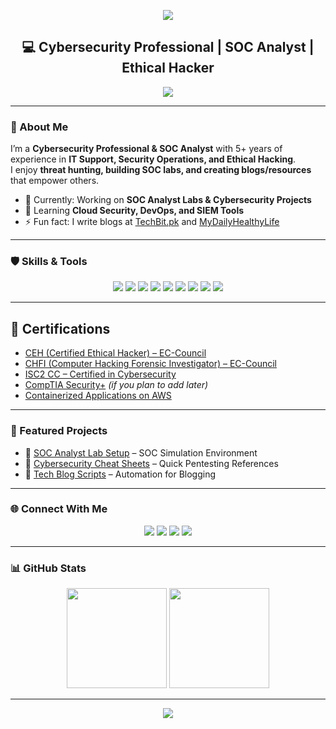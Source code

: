 <p align="center">
  <img src="https://capsule-render.vercel.app/api?type=waving&color=0:FF416C,100:0072ff&height=200&section=header&text=Zeeshan%20Keyani&fontSize=40&fontColor=fff&animation=fadeIn&fontAlignY=40" />
</p>

<h2 align="center">💻 Cybersecurity Professional | SOC Analyst | Ethical Hacker</h2>

<p align="center">
  <img src="https://readme-typing-svg.herokuapp.com?size=22&color=00FFCA&center=true&vCenter=true&width=600&lines=Cybersecurity+Professional;SOC+Analyst;Ethical+Hacker;IT+Support+%7C+Forensics+Specialist;Blogger+%7C+Tech+Enthusiast" />
</p>

---

### 🚀 About Me
I’m a **Cybersecurity Professional & SOC Analyst** with 5+ years of experience in **IT Support, Security Operations, and Ethical Hacking**.  
I enjoy **threat hunting, building SOC labs, and creating blogs/resources** that empower others.  

- 🔭 Currently: Working on **SOC Analyst Labs & Cybersecurity Projects**  
- 🌱 Learning **Cloud Security, DevOps, and SIEM Tools**  
- ⚡ Fun fact: I write blogs at [TechBit.pk](https://www.techbit.pk/) and [MyDailyHealthyLife](https://www.mydailyhealthylife.com/)  

---

### 🛡️ Skills & Tools
<p align="center">
  <img src="https://img.shields.io/badge/Nmap-00457C?style=for-the-badge&logo=gnuhub&logoColor=white"/>
  <img src="https://img.shields.io/badge/Wireshark-1679A7?style=for-the-badge&logo=wireshark&logoColor=white"/>
  <img src="https://img.shields.io/badge/Metasploit-ED1C24?style=for-the-badge&logo=metasploit&logoColor=white"/>
  <img src="https://img.shields.io/badge/Burp_Suite-FF6C37?style=for-the-badge&logo=burpsuite&logoColor=white"/>
  <img src="https://img.shields.io/badge/Kali_Linux-268BEE?style=for-the-badge&logo=kalilinux&logoColor=white"/>
  <img src="https://img.shields.io/badge/Splunk-000000?style=for-the-badge&logo=splunk&logoColor=white"/>
  <img src="https://img.shields.io/badge/Wazuh-326CE5?style=for-the-badge&logo=wazuh&logoColor=white"/>
  <img src="https://img.shields.io/badge/Linux-FCC624?style=for-the-badge&logo=linux&logoColor=black"/>
  <img src="https://img.shields.io/badge/Windows_Server-0078D6?style=for-the-badge&logo=windows&logoColor=white"/>
</p>

---

## 📜 Certifications

- [CEH (Certified Ethical Hacker) – EC-Council](https://www.eccouncil.org/train-certify/certified-ethical-hacker-ceh/)  
- [CHFI (Computer Hacking Forensic Investigator) – EC-Council](https://www.eccouncil.org/train-certify/computer-hacking-forensic-investigator-chfi/)  
- [ISC2 CC – Certified in Cybersecurity](https://www.isc2.org/certifications/cc)  
- [CompTIA Security+](https://www.comptia.org/certifications/security) *(if you plan to add later)*
- [Containerized Applications on AWS](https://www.isc2.org/certifications/cc)   
  
---

### 📂 Featured Projects
- 🔹 [SOC Analyst Lab Setup](https://github.com/yourusername/soc-analyst-lab) – SOC Simulation Environment  
- 🔹 [Cybersecurity Cheat Sheets](https://github.com/yourusername/cyber-cheatsheets) – Quick Pentesting References  
- 🔹 [Tech Blog Scripts](https://github.com/yourusername/techblog-scripts) – Automation for Blogging  

---

### 🌐 Connect With Me
<p align="center">
  <a href="https://www.linkedin.com/in/xeeshankeyani/"><img src="https://img.shields.io/badge/LinkedIn-0077B5?style=for-the-badge&logo=linkedin&logoColor=white"></a>
  <a href="mailto:xeeshankeyani@gmail.com"><img src="https://img.shields.io/badge/Email-D14836?style=for-the-badge&logo=gmail&logoColor=white"></a>
  <a href="https://www.techbit.pk/"><img src="https://img.shields.io/badge/TechBit.pk-000000?style=for-the-badge&logo=wordpress&logoColor=white"></a>
  <a href="https://www.mydailyhealthylife.com/"><img src="https://img.shields.io/badge/MyDailyHealthyLife-34A853?style=for-the-badge&logo=google-chrome&logoColor=white"></a>
</p>

---

### 📊 GitHub Stats
<p align="center">
  <img src="https://github-readme-stats.vercel.app/api?username=yourusername&show_icons=true&theme=tokyonight" height="160"/>
  <img src="https://github-readme-streak-stats.herokuapp.com/?user=yourusername&theme=tokyonight" height="160"/>
</p>

---

<p align="center">
  <img src="https://capsule-render.vercel.app/api?type=waving&color=0:0072ff,100:FF416C&height=100&section=footer"/>
</p>
